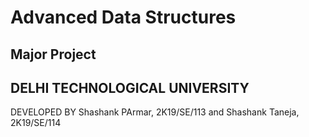 <h1>Advanced Data Structures</h1>
<h2>Major Project</h2>
<h2>DELHI TECHNOLOGICAL UNIVERSITY</h2>
DEVELOPED BY Shashank PArmar, 2K19/SE/113 and Shashank Taneja, 2K19/SE/114